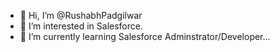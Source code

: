 - 👋 Hi, I’m @RushabhPadgilwar
- 👀 I’m interested in Salesforce.
- 🌱 I’m currently learning Salesforce Adminstrator/Developer...

<!---
RushabhPadgilwar/RushabhPadgilwar is a ✨ special ✨ repository because its `README.md` (this file) appears on your GitHub profile.
You can click the Preview link to take a look at your changes.
--->
